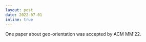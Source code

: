 ```yaml
---
layout: post
date: 2022-07-01
inline: true
---
```

One paper about geo-orientation was accepted by ACM MM’22.